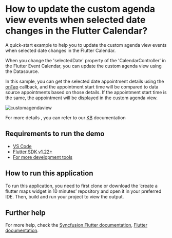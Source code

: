 # How to update the custom agenda view events when selected date changes in the Flutter Calendar?

A quick-start example to help you to update the custom agenda view events when selected date changes in the Flutter Calendar.

When you change the 'selectedDate' property of the 'CalendarController' in the Flutter Event Calendar, you can update the custom agenda view using the Datasource.

In this sample, you can get the selected date appointment details using the [onTap](https://pub.dev/documentation/syncfusion_flutter_calendar/latest/calendar/SfCalendar/onTap.html) callback, and the appointment start time will be compared to data source appointments based on those details. If the appointment start time is the same, the appointment will be displayed in the custom agenda view.

![customagendaview](https://user-images.githubusercontent.com/46158936/209326816-2861f15c-30c2-47ea-9c22-556122d3ff05.png)

For more details , you can refer to our [KB](https://www.syncfusion.com/kb/11570/how-to-update-the-custom-agenda-view-events-when-selected-date-changes-in-the-flutter) documentation

## Requirements to run the demo
* [VS Code](https://code.visualstudio.com/download)
* [Flutter SDK v1.22+](https://flutter.dev/docs/development/tools/sdk/overview)
* [For more development tools](https://flutter.dev/docs/development/tools/devtools/overview)

## How to run this application
To run this application, you need to first clone or download the ‘create a flutter maps widget in 10 minutes’ repository and open it in your preferred IDE. Then, build and run your project to view the output.

## Further help
For more help, check the [Syncfusion Flutter documentation](https://help.syncfusion.com/flutter/introduction/overview),
 [Flutter documentation](https://flutter.dev/docs/get-started/install).
